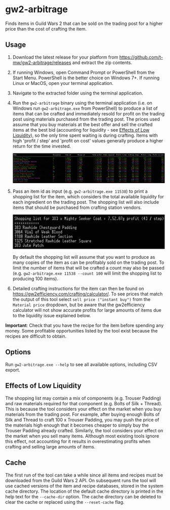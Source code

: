 # gw2-arbitrage

Finds items in Guild Wars 2 that can be sold on the trading post for a higher price than the cost of crafting the item.

## Usage

1. Download the latest release for your platform from https://github.com/t-mw/gw2-arbitrage/releases and extract the zip contents.
1. If running Windows, open Command Prompt or PowerShell from the Start Menu. PowerShell is the better choice on Windows 7+. If running Linux or MacOS, open your terminal application.
1. Navigate to the extracted folder using the terminal application.
1. Run the `gw2-arbitrage` binary using the terminal application (i.e. on Windows run `gw2-arbitrage.exe` from PowerShell) to produce a list of items that can be crafted and immediately resold
for profit on the trading post using materials purchased from the trading post.
The prices used assume that you buy materials at the best offer and sell the crafted items at the best bid (accounting for liquidity - see [Effects of Low Liquidity](#effects-of-low-liquidity)), so the only time
spent waiting is during crafting.
Items with high 'profit / step' and 'profit on cost' values generally produce a higher return for the time invested.

    ![List of items](screen1.png)

1. Pass an item id as input (e.g. `gw2-arbitrage.exe 11538`) to print a shopping list for the item, which considers the total available liquidity for each ingredient on the trading post.
The shopping list will also include items that should be purchased from crafting station vendors.

    ![List of materials](screen2.png)

    By default the shopping list will assume that you want to produce as many copies of the item as can be profitably sold on the trading post.
    To limit the number of items that will be crafted a count may also be passed (e.g. `gw2-arbitrage.exe 11538 --count 100` will limit the shopping list to producing 100 items).

1. Detailed crafting instructions for the item can then be found on https://gw2efficiency.com/crafting/calculator/.
   To see prices that match the output of this tool select `sell price ("instant buy")` from the `Material price` dropdown, but be aware that the gw2efficiency calculator will not show accurate profits for large amounts of items due to the liquidity issue explained below.

**Important**: Check that you have the recipe for the item before spending any money. Some profitable opportunities listed by the tool exist because the recipes are difficult to obtain.

## Options

Run `gw2-arbitrage.exe --help` to see all available options, including CSV export.

## Effects of Low Liquidity

The shopping list may contain a mix of components (e.g. Trouser Padding) and raw materials required for that component (e.g. Bolts of Silk + Thread).
This is because the tool considers your effect on the market when you buy materials from the trading post.
For example, after buying enough Bolts of Silk and Thread to craft 100 x Trouser Padding, you may push the price of the materials high enough that it becomes cheaper to simply buy the Trouser Padding already crafted.
Similarly, the tool considers your effect on the market when you sell many items.
Although most existing tools ignore this effect, not accounting for it results in overestimating profits when crafting and selling large amounts of items.

## Cache

The first run of the tool can take a while since all items and recipes must be downloaded from the Guild Wars 2 API.
On subsequent runs the tool will use cached versions of the item and recipe databases, stored in the system cache directory. The location of the default cache directory is printed in the help text for the `--cache-dir` option.
The cache directory can be deleted to clear the cache or replaced using the `--reset-cache` flag.

